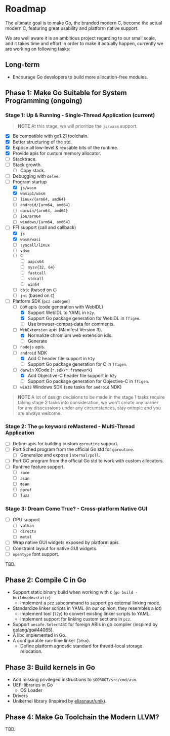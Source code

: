 # Roadmap

The ultimate goal is to make Go, the branded modern C, become the actual modern C, featuring great usability and platform native support.

We are well aware it is an ambitious project regarding to our small scale, and it takes time and effort in order to make it actually happen, currently we are working on following tasks:

## Long-term

- Encourage Go developers to build more allocation-free modules.

## Phase 1: Make Go Suitable for System Programming (ongoing)

### Stage 1: Up & Running - Single-Thread Application (current)

> **NOTE**
> At this stage, we will prioritize the `js/wasm` support.

- [x] Be compatible with go1.21 toolchain.
- [x] Better structuring of the std.
- [x] Expose all low-level & reusable bits of the runtime.
- [x] Provide apis for custom memory allocator.
- [ ] Stacktrace.
- [ ] Stack growth.
  - [ ] Copy stack.
- [ ] Debugging with `delve`.
- [ ] Program startup
  - [x] `js/wasm`
  - [x] `wasip1/wasm`
  - [ ] `linux/{arm64, amd64}`
  - [ ] `android/{arm64, amd64}`
  - [ ] `darwin/{arm64, amd64}`
  - [ ] `ios/arm64`
  - [ ] `windows/{arm64, amd64}`
- [ ] FFI support (call and callback)
  - [x] `js`
  - [x] `wasm/wasi`
  - [ ] `syscall/linux`
  - [ ] `vdso`
  - [ ] `C`
    - [ ] `aapcs64`
    - [ ] `sysv{32, 64}`
    - [ ] `fastcall`
    - [ ] `stdcall`
    - [ ] `win64`
  - [ ] `objc` (based on `C`)
  - [ ] `jni` (based on `C`)
- [ ] Platform SDK (`pcz codegen`)
  - [ ] `DOM` apis (code generation with WebIDL)
    - [x] Support WebIDL to YAML in `h2y`.
    - [x] Support Go package generation for WebIDL in `ffigen`.
    - [ ] Use browser-compat-data for comments.
  - [ ] `WebExtension` apis (Manifest Version 3).
    - [x] Normalize chromium web extension idls.
    - [ ] Generate
  - [ ] `nodejs` apis.
  - [ ] `android` NDK
    - [x] Add C header file support in `h2y`
    - [ ] Support Go package generation for C in `ffigen`.
  - [ ] `darwin` XCode (`*.sdk/*.framework`)
    - [x] Add Objective-C header file support in `h2y`
    - [ ] Support Go package generation for Objective-C in `ffigen`.
  - [ ] `win32` Windows SDK (see tasks for `android` NDK)

> **NOTE**
> A lot of design decisions to be made in the stage 1 tasks require taking stage 2 tasks into consideration, we won't create any barrier for any disscussions under any circumstances, stay ontopic and you are always welcome.

### Stage 2: The `go` keyword reMastered - Multi-Thread Application

- [ ] Define apis for building custom `goroutine` support.
- [ ] Port Sched program from the official Go std for `goroutine`.
  - [ ] Generalize and expose `internal/poll`.
- [ ] Port GC program from the official Go std to work with custom allocators.
- [ ] Runtime feature support.
  - [ ] `race`
  - [ ] `asan`
  - [ ] `msan`
  - [ ] `pprof`
  - [ ] `fuzz`

### Stage 3: Dream Come True? - Cross-platform Native GUI

- [ ] GPU support
  - [ ] `vulkan`
  - [ ] `directx`
  - [ ] `metal`
- [ ] Wrap native GUI widgets exposed by platform apis.
- [ ] Constraint layout for native GUI widgets.
- [ ] `opentype` font support.

TBD.

## Phase 2: Compile C in Go

- Support static binary build when working with `C` (`go build -buildmode=static`)
  - Implement a `pcz` subcommand to support go external linking mode.
- Standardize linker scripts in YAML (in our opinion, they resembles a lot)
  - Implement tool (`l2y`) to convert existing linker scripts to YAML.
  - Implement support for linking custom sections in `pcz`.
- Support `unsafe.SelectABI` for foreign ABIs in go compiler (inspired by [golang/go#44065](https://github.com/golang/go/issues/44065)).
- A libc implemented in Go.
- A configurable run-time linker (`ldso`).
  - Define platform agnostic standard for thread-local storage relocation.

## Phase 3: Build kernels in Go

- Add missing privileged instructions to `$GOROOT/src/cmd/asm`.
- UEFI libraries in Go
  - OS Loader
- Drivers
- Unikernel library (Inspired by [eliasnaur/unik](https://git.sr.ht/~eliasnaur/unik)).

## Phase 4: Make Go Toolchain the Modern LLVM?

TBD.
